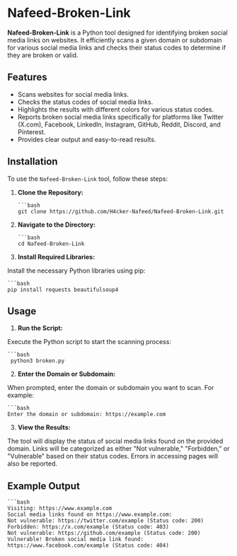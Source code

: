 # Nafeed-Broken-Link

**Nafeed-Broken-Link** is a Python tool designed for identifying broken social media links on websites. It efficiently scans a given domain or subdomain for various social media links and checks their status codes to determine if they are broken or valid.

## Features

- Scans websites for social media links.
- Checks the status codes of social media links.
- Highlights the results with different colors for various status codes.
- Reports broken social media links specifically for platforms like Twitter (X.com), Facebook, LinkedIn, Instagram, GitHub, Reddit, Discord, and Pinterest.
- Provides clear output and easy-to-read results.

## Installation

To use the `Nafeed-Broken-Link` tool, follow these steps:

1. **Clone the Repository:**

       ```bash
       git clone https://github.com/H4cker-Nafeed/Nafeed-Broken-Link.git

2. **Navigate to the Directory:**
   
       ```bash
       cd Nafeed-Broken-Link

3. **Install Required Libraries:**

Install the necessary Python libraries using pip:  

    ```bash
    pip install requests beautifulsoup4

## Usage

1. **Run the Script:**

Execute the Python script to start the scanning process:

    ```bash
     python3 broken.py

2. **Enter the Domain or Subdomain:**

When prompted, enter the domain or subdomain you want to scan. For example:

    ```bash
    Enter the domain or subdomain: https://example.com

3. **View the Results:**

The tool will display the status of social media links found on the provided domain. Links will be categorized as either "Not vulnerable," "Forbidden," or "Vulnerable" based on their status codes. Errors in accessing pages will also be reported.

## Example Output

    ```bash
    Visiting: https://www.example.com
    Social media links found on https://www.example.com:
    Not vulnerable: https://twitter.com/example (Status code: 200)
    Forbidden: https://x.com/example (Status code: 403)
    Not vulnerable: https://github.com/example (Status code: 200)
    Vulnerable! Broken social media link found: https://www.facebook.com/example (Status code: 404)

 
